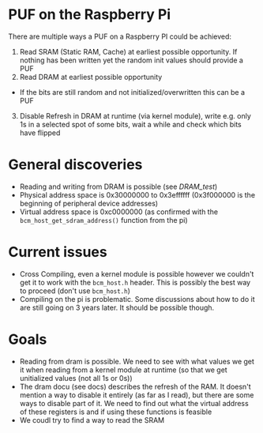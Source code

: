 PUF on the Raspberry Pi
=======================

There are multiple ways a PUF on a Raspberry PI could be achieved:

1. Read SRAM (Static RAM, Cache) at earliest possible opportunity. If nothing
has been written yet the random init values should provide a PUF
2. Read DRAM at earliest possible opportunity
  * If the bits are still random and not initialized/overwritten this can be a
    PUF
3. Disable Refresh in DRAM at runtime (via kernel module), write e.g. only 1s
in a selected spot of some bits, wait a while and check which bits have flipped

# General discoveries

* Reading and writing from DRAM is possible (see *DRAM_test*)
* Physical address space is 0x30000000 to 0x3effffff (0x3f000000 is the
beginning of peripheral device addresses)
* Virtual address space is 0xc0000000 (as confirmed with the
`bcm_host_get_sdram_address()` function from the pi)

# Current issues
* Cross Compiling, even a kernel module is possible however we couldn't get it to work with the
`bcm_host.h` header. This is possibly the best way to proceed (don't use `bcm_host.h`)
* Compiling on the pi is problematic. Some discussions about how to do it are
still going on 3 years later. It should be possible though.

# Goals
* Reading from dram is possible. We need to see with what values we get it when
reading from a kernel module at runtime (so that we get unitialized values (not all 1s or 0s))
* The dram docu (see docs) describes the refresh of the RAM. It doesn't mention
a way to disable it entirely (as far as I read), but there are some ways to
disable part of it. We need to find out what the virtual address of these
registers is and if using these functions is feasible
* We coudl try to find a way to read the SRAM

